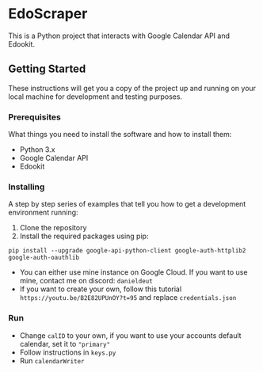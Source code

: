# EdoScraper

This is a Python project that interacts with Google Calendar API and Edookit.

## Getting Started

These instructions will get you a copy of the project up and running on your local machine for development and testing purposes.

### Prerequisites

What things you need to install the software and how to install them:

- Python 3.x
- Google Calendar API
- Edookit

### Installing

A step by step series of examples that tell you how to get a development environment running:

1. Clone the repository
2. Install the required packages using pip:
```
pip install --upgrade google-api-python-client google-auth-httplib2 google-auth-oauthlib
```

- You can either use mine instance on Google Cloud. If you want to use mine, contact me on discord: ```danieldeut```
- If you want to create your own, follow this tutorial ```https://youtu.be/B2E82UPUnOY?t=95``` and replace ```credentials.json```

### Run
- Change ```calID``` to your own, if you want to use your accounts default calendar, set it to ```"primary"```
- Follow instructions in ```keys.py```
- Run ```calendarWriter```
